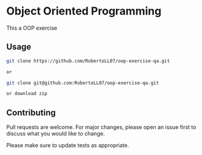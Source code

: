 # Object Oriented Programming

This a OOP exercise

## Usage

```bash
git clone https://github.com/RobertoLL07/oop-exercise-qa.git

or 

git clone git@github.com:RobertoLL07/oop-exercise-qa.git

or download zip
```

## Contributing
Pull requests are welcome. For major changes, please open an issue first to discuss what you would like to change.

Please make sure to update tests as appropriate.